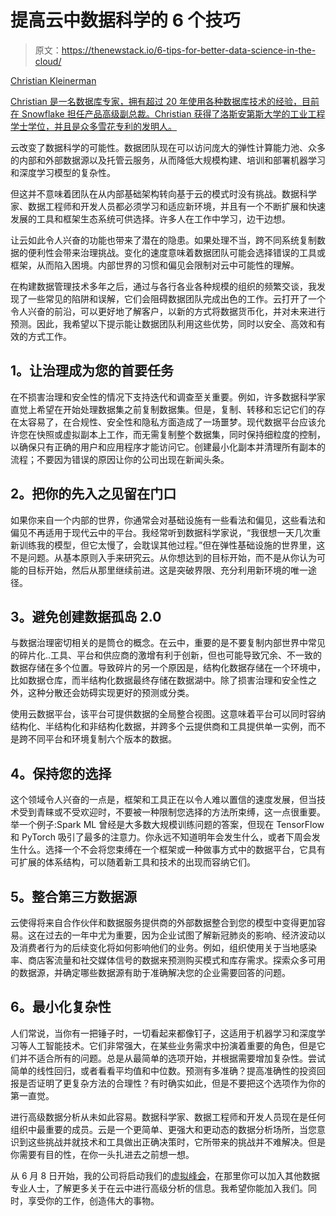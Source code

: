 # 提高云中数据科学的 6 个技巧

> 原文：<https://thenewstack.io/6-tips-for-better-data-science-in-the-cloud/>

[](https://www.linkedin.com/in/christian-kleinerman-a973102/)

[Christian Kleinerman](https://www.linkedin.com/in/christian-kleinerman-a973102/)

[Christian 是一名数据库专家，拥有超过 20 年使用各种数据库技术的经验，目前在 Snowflake 担任产品高级副总裁。Christian 获得了洛斯安第斯大学的工业工程学士学位，并且是众多雪花专利的发明人。](https://www.linkedin.com/in/christian-kleinerman-a973102/)

[](https://www.linkedin.com/in/christian-kleinerman-a973102/)[](https://www.linkedin.com/in/christian-kleinerman-a973102/)

云改变了数据科学的可能性。数据团队现在可以访问庞大的弹性计算能力池、众多的内部和外部数据源以及托管云服务，从而降低大规模构建、培训和部署机器学习和深度学习模型的复杂性。

但这并不意味着团队在从内部基础架构转向基于云的模式时没有挑战。数据科学家、数据工程师和开发人员都必须学习和适应新环境，并且有一个不断扩展和快速发展的工具和框架生态系统可供选择。许多人在工作中学习，边干边想。

让云如此令人兴奋的功能也带来了潜在的隐患。如果处理不当，跨不同系统复制数据的便利性会带来治理挑战。变化的速度意味着数据团队可能会选择错误的工具或框架，从而陷入困境。内部世界的习惯和偏见会限制对云中可能性的理解。

在构建数据管理技术多年之后，通过与各行各业各种规模的组织的频繁交谈，我发现了一些常见的陷阱和误解，它们会阻碍数据团队完成出色的工作。云打开了一个令人兴奋的前沿，可以更好地了解客户，以新的方式将数据货币化，并对未来进行预测。因此，我希望以下提示能让数据团队利用这些优势，同时以安全、高效和有效的方式工作。

## **1。让治理成为您的首要任务**

在不损害治理和安全性的情况下支持迭代和调查至关重要。例如，许多数据科学家直觉上希望在开始处理数据集之前复制数据集。但是，复制、转移和忘记它们的存在太容易了，在合规性、安全性和隐私方面造成了一场噩梦。现代数据平台应该允许您在快照或虚拟副本上工作，而无需复制整个数据集，同时保持细粒度的控制，以确保只有正确的用户和应用程序才能访问它。创建最小化副本并清理所有副本的流程；不要因为错误的原因让你的公司出现在新闻头条。

## **2。把你的先入之见留在门口**

如果你来自一个内部的世界，你通常会对基础设施有一些看法和偏见，这些看法和偏见不再适用于现代云中的平台。我经常听到数据科学家说，“我很想一天几次重新训练我的模型，但它太慢了，会耽误其他过程。”但在弹性基础设施的世界里，这不是问题。从基本原则入手来研究云。从你想达到的目标开始，而不是从你认为可能的目标开始，然后从那里继续前进。这是突破界限、充分利用新环境的唯一途径。

## **3。避免创建数据孤岛 2.0**

与数据治理密切相关的是筒仓的概念。在云中，重要的是不要复制内部世界中常见的碎片化..工具、平台和供应商的激增有利于创新，但也可能导致冗余、不一致的数据存储在多个位置。导致碎片的另一个原因是，结构化数据存储在一个环境中，比如数据仓库，而半结构化数据最终存储在数据湖中。除了损害治理和安全性之外，这种分散还会妨碍实现更好的预测或分类。

使用云数据平台，该平台可提供数据的全局整合视图。这意味着平台可以同时容纳结构化、半结构化和非结构化数据，并跨多个云提供商和工具提供单一实例，而不是跨不同平台和环境复制六个版本的数据。

## **4。保持您的选择**

这个领域令人兴奋的一点是，框架和工具正在以令人难以置信的速度发展，但当技术受到青睐或不受欢迎时，不要被一种限制您选择的方法所束缚，这一点很重要。举一个例子:Spark ML 曾经是大多数大规模训练问题的答案，但现在 TensorFlow 和 PyTorch 吸引了最多的注意力。你永远不知道明年会发生什么，或者下周会发生什么。选择一个不会将您束缚在一个框架或一种做事方式中的数据平台，它具有可扩展的体系结构，可以随着新工具和技术的出现而容纳它们。

## **5。整合第三方数据源**

云使得将来自合作伙伴和数据服务提供商的外部数据整合到您的模型中变得更加容易。这在过去的一年中尤为重要，因为企业试图了解新冠肺炎的影响、经济波动以及消费者行为的后续变化将如何影响他们的业务。例如，组织使用关于当地感染率、商店客流量和社交媒体信号的数据来预测购买模式和库存需求。探索众多可用的数据源，并确定哪些数据源有助于准确解决您的企业需要回答的问题。

## **6。最小化复杂性**

人们常说，当你有一把锤子时，一切看起来都像钉子，这适用于机器学习和深度学习等人工智能技术。它们非常强大，在某些业务需求中扮演着重要的角色，但是它们并不适合所有的问题。总是从最简单的选项开始，并根据需要增加复杂性。尝试简单的线性回归，或者看看平均值和中位数。预测有多准确？提高准确性的投资回报是否证明了更复杂方法的合理性？有时确实如此，但是不要把这个选项作为你的第一直觉。

进行高级数据分析从未如此容易。数据科学家、数据工程师和开发人员现在是任何组织中最重要的成员。云是一个更简单、更强大和更动态的数据分析场所，当您意识到这些挑战并就技术和工具做出正确决策时，它所带来的挑战并不难解决。但是你需要有目的性，在你一头扎进去之前想一想。

从 6 月 8 日开始，我的公司将启动我们的[虚拟峰会](https://www.snowflake.com/summit/)，在那里你可以加入其他数据专业人士，了解更多关于在云中进行高级分析的信息。我希望你能加入我们。同时，享受你的工作，创造伟大的事物。

<svg xmlns:xlink="http://www.w3.org/1999/xlink" viewBox="0 0 68 31" version="1.1"><title>Group</title> <desc>Created with Sketch.</desc></svg>
